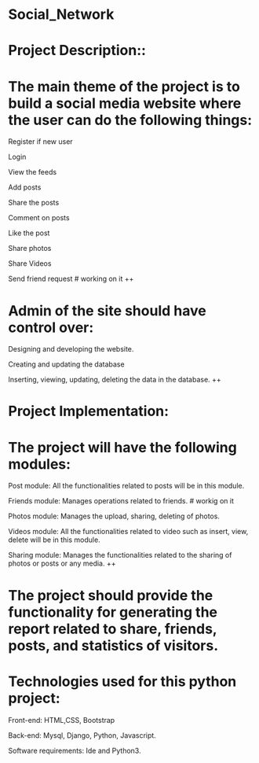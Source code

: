 # Social_Network

# Project Description::

# The main theme of the project is to build a social media website where the user can do the following things:
 
Register if new user

Login

View the feeds

Add posts

Share the posts

Comment on posts

Like the post

Share photos

Share Videos

Send friend request # working on it
      ++
# Admin of the site should have control over:


Designing and developing the website.

Creating and updating the database

Inserting, viewing, updating, deleting the data in the database.
        ++
# Project Implementation:

# The project will have the following modules:

Post module: All the functionalities related to posts will be in this module.

Friends module: Manages operations related to friends. # workig on it

Photos module: Manages the upload, sharing, deleting of photos.

Videos module: All the functionalities related to video such as insert, view, delete will be in this module.

Sharing module: Manages the functionalities related to the sharing of photos or posts or any media.
            ++
# The project should provide the functionality for generating the report related to share, friends, posts, and statistics of visitors.

# Technologies used for this python project:

Front-end: HTML,CSS, Bootstrap

Back-end: Mysql, Django, Python, Javascript.

Software requirements: Ide and Python3.



